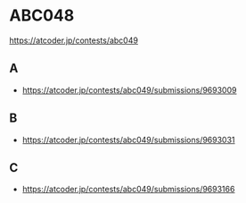 # ABC048

https://atcoder.jp/contests/abc049

## A

- https://atcoder.jp/contests/abc049/submissions/9693009

## B

- https://atcoder.jp/contests/abc049/submissions/9693031

## C

- https://atcoder.jp/contests/abc049/submissions/9693166
